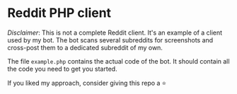 # Reddit PHP client

*Disclaimer*: This is not a complete Reddit client. It's an example of a client used by my bot.
The bot scans several subreddits for screenshots and cross-post them to a dedicated subreddit of my own.

The file `example.php` contains the actual code of the bot. 
It should contain all the code you need to get you started.

If you liked my approach, consider giving this repo a :star: 



